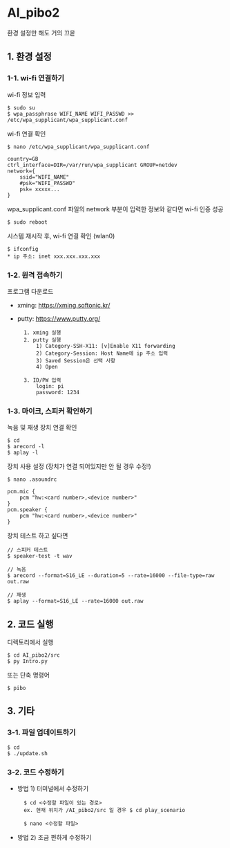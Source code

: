 

# AI_pibo2

환경 설정만 해도 거의 끄읕


## 1. 환경 설정

### 1-1. wi-fi 연결하기

wi-fi 정보 입력

	$ sudo su
	$ wpa_passphrase WIFI_NAME WIFI_PASSWD >> /etc/wpa_supplicant/wpa_supplicant.conf 

wi-fi 연결 확인

	$ nano /etc/wpa_supplicant/wpa_supplicant.conf
	
	country=GB 
	ctrl_interface=DIR=/var/run/wpa_supplicant GROUP=netdev
	network={
        ssid="WIFI_NAME"
        #psk="WIFI_PASSWD"
        psk= xxxxx...
    }
    
wpa_supplicant.conf 파일의 network 부분이 입력한 정보와 같다면 wi-fi 인증 성공 

	$ sudo reboot

시스템 재시작 후, wi-fi 연결 확인 (wlan0)
	
	$ ifconfig	
	* ip 주소: inet xxx.xxx.xxx.xxx	
  

### 1-2. 원격 접속하기	

프로그램 다운로드

* xming: https://xming.softonic.kr/
* putty: https://www.putty.org/

		1. xming 실행
		2. putty 실행	 
			1) Category-SSH-X11: [v]Enable X11 forwarding
			2) Category-Session: Host Name에 ip 주소 입력
			3) Saved Session은 선택 사항
			4) Open

		3. ID/PW 입력		
			login: pi
			password: 1234
	

### 1-3. 마이크, 스피커 확인하기

녹음 및 재생 장치 연결 확인 

	$ cd
	$ arecord -l
	$ aplay -l		 

장치 사용 설정 
(장치가 연결 되어있지만 안 될 경우 수정!)

	$ nano .asoundrc
	
	pcm.mic {
		pcm "hw:<card number>,<device number>"
	}
	pcm.speaker {
		pcm "hw:<card number>,<device number>"
	}
	
장치 테스트 하고 싶다면

	// 스피커 테스트
	$ speaker-test -t wav
	
	// 녹음
	$ arecord --format=S16_LE --duration=5 --rate=16000 --file-type=raw out.raw
	
	// 재생
	$ aplay --format=S16_LE --rate=16000 out.raw


## 2. 코드 실행

디렉토리에서 실행

	$ cd AI_pibo2/src
	$ py Intro.py

또는 단축 명령어

	$ pibo


## 3. 기타

### 3-1. 파일 업데이트하기 

	$ cd
	$ ./update.sh

### 3-2. 코드 수정하기

* 방법 1) 터미널에서 수정하기
			
		$ cd <수정할 파일이 있는 경로>
		ex. 현재 위치가 /AI_pibo2/src 일 경우 $ cd play_scenario

		$ nano <수정할 파일>

* 방법 2) 조금 편하게 수정하기

		 
